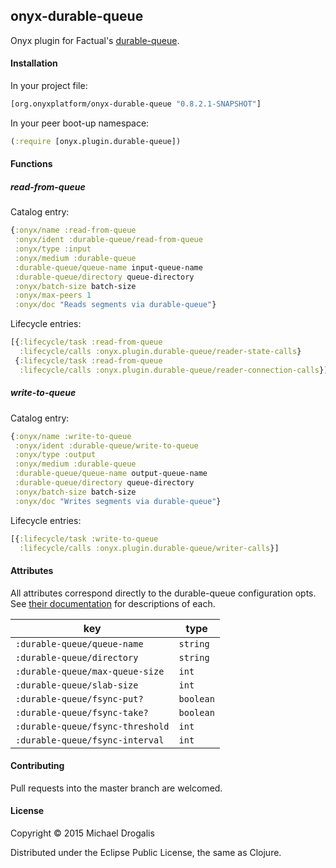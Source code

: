 ## onyx-durable-queue

Onyx plugin for Factual's [durable-queue](https://github.com/Factual/durable-queue).

#### Installation

In your project file:

```clojure
[org.onyxplatform/onyx-durable-queue "0.8.2.1-SNAPSHOT"]
```

In your peer boot-up namespace:

```clojure
(:require [onyx.plugin.durable-queue])
```

#### Functions

##### read-from-queue

Catalog entry:

```clojure
{:onyx/name :read-from-queue
 :onyx/ident :durable-queue/read-from-queue
 :onyx/type :input
 :onyx/medium :durable-queue
 :durable-queue/queue-name input-queue-name
 :durable-queue/directory queue-directory
 :onyx/batch-size batch-size
 :onyx/max-peers 1
 :onyx/doc "Reads segments via durable-queue"}
```

Lifecycle entries:

```clojure
[{:lifecycle/task :read-from-queue
  :lifecycle/calls :onyx.plugin.durable-queue/reader-state-calls}
 {:lifecycle/task :read-from-queue
  :lifecycle/calls :onyx.plugin.durable-queue/reader-connection-calls}]
```

##### write-to-queue

Catalog entry:

```clojure
{:onyx/name :write-to-queue
 :onyx/ident :durable-queue/write-to-queue
 :onyx/type :output
 :onyx/medium :durable-queue
 :durable-queue/queue-name output-queue-name
 :durable-queue/directory queue-directory
 :onyx/batch-size batch-size
 :onyx/doc "Writes segments via durable-queue"}
```

Lifecycle entries:

```clojure
[{:lifecycle/task :write-to-queue
  :lifecycle/calls :onyx.plugin.durable-queue/writer-calls}]
```

#### Attributes

All attributes correspond directly to the durable-queue configuration opts. See [their documentation](https://github.com/Factual/durable-queue) for descriptions of each.

|key                             | type      |
|--------------------------------|-----------|
|`:durable-queue/queue-name`     | `string`  |
|`:durable-queue/directory`      | `string`  |
|`:durable-queue/max-queue-size` | `int`     |
|`:durable-queue/slab-size`      | `int`     |
|`:durable-queue/fsync-put?`     | `boolean` |
|`:durable-queue/fsync-take?`    | `boolean` |
|`:durable-queue/fsync-threshold`| `int`     |
|`:durable-queue/fsync-interval` | `int`     |

#### Contributing

Pull requests into the master branch are welcomed.

#### License

Copyright © 2015 Michael Drogalis

Distributed under the Eclipse Public License, the same as Clojure.
